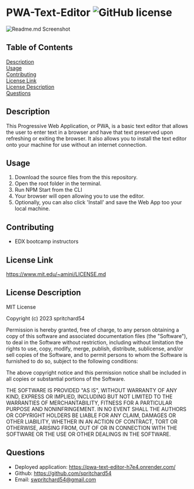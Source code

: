 # PWA-Text-Editor ![GitHub license](https://img.shields.io/badge/license-MIT-blue.svg)

![Readme.md Screenshot](/images/Screenshot%202024-02-24%20at%202.26.59 PM.png)

## Table of Contents
[Description](#description)<br>
[Usage](#usage)<br>
[Contributing](#contributing)<br>
[License Link](#license-link)<br>
[License Description](#license-description)<br>
[Questions](#questions)

## Description
This Progressive Web Application, or PWA, is a basic text editor that allows the user to enter text in a browser and have that text preserved upon refreshing or exiting the browser. It also allows you to install the text editor onto your machine for use without an internet connection.
    
## Usage 
1. Download the source files from the this repository.
2. Open the root folder in the terminal.
3. Run NPM Start from the CLI
4. Your browser will open allowing you to use the editor.
5. Optionally, you can also click 'Install' and save the Web App too your local machine.
    
## Contributing 
- EDX bootcamp instructors

## License Link
https://www.mit.edu/~amini/LICENSE.md

## License Description
MIT License

Copyright (c) 2023 spritchard54

Permission is hereby granted, free of charge, to any person obtaining a copy
of this software and associated documentation files (the "Software"), to deal
in the Software without restriction, including without limitation the rights
to use, copy, modify, merge, publish, distribute, sublicense, and/or sell
copies of the Software, and to permit persons to whom the Software is
furnished to do so, subject to the following conditions:

The above copyright notice and this permission notice shall be included in all
copies or substantial portions of the Software.

THE SOFTWARE IS PROVIDED "AS IS", WITHOUT WARRANTY OF ANY KIND, EXPRESS OR
IMPLIED, INCLUDING BUT NOT LIMITED TO THE WARRANTIES OF MERCHANTABILITY,
FITNESS FOR A PARTICULAR PURPOSE AND NONINFRINGEMENT. IN NO EVENT SHALL THE
AUTHORS OR COPYRIGHT HOLDERS BE LIABLE FOR ANY CLAIM, DAMAGES OR OTHER
LIABILITY, WHETHER IN AN ACTION OF CONTRACT, TORT OR OTHERWISE, ARISING FROM,
OUT OF OR IN CONNECTION WITH THE SOFTWARE OR THE USE OR OTHER DEALINGS IN THE
SOFTWARE.
    
## Questions
- Deployed application: https://pwa-text-editor-h7e4.onrender.com/
- Github: https://github.com/spritchard54
- Email: <swpritchard54@gmail.com>

